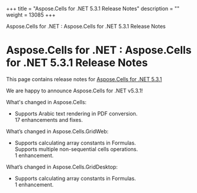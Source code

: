 +++
title = "Aspose.Cells for .NET 5.3.1 Release Notes" 
description = "" 
weight = 13085 
+++

Aspose.Cells for .NET : Aspose.Cells for .NET 5.3.1 Release Notes  

# Aspose.Cells for .NET : Aspose.Cells for .NET 5.3.1 Release Notes


This page contains release notes for [Aspose.Cells for .NET 5.3.1](http://www.aspose.com/downloads/cells/net/new-releases/aspose.cells-for-.net-5.3.1/)

We are happy to announce Aspose.Cells for .NET v5.3.1!

What's changed in Aspose.Cells:

*   Supports Arabic text rendering in PDF conversion.  
    17 enhancements and fixes.

What’s changed in Aspose.Cells.GridWeb:

*   Supports calculating array constants in Formulas.  
    Supports multiple non-sequential cells operations.  
    1 enhancement.

What’s changed in Aspose.Cells.GridDesktop:

*   Supports calculating array constants in Formulas.  
    1 enhancement.

